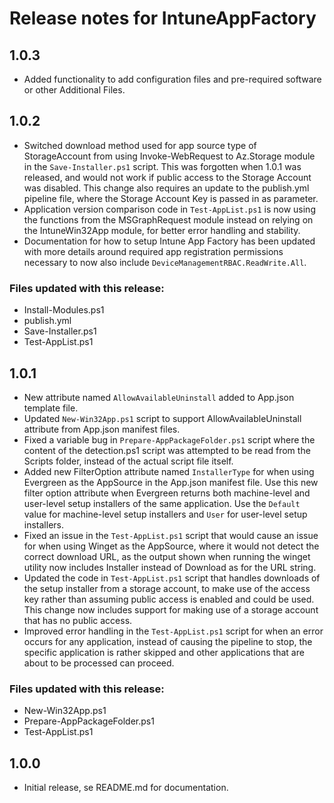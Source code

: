 # Release notes for IntuneAppFactory
## 1.0.3

- Added functionality to add configuration files and pre-required software or other Additional Files.

## 1.0.2
- Switched download method used for app source type of StorageAccount from using Invoke-WebRequest to Az.Storage module in the `Save-Installer.ps1` script. This was forgotten when 1.0.1 was released, and would not work if public access to the Storage Account was disabled. This change also requires an update to the publish.yml pipeline file, where the Storage Account Key is passed in as parameter.
- Application version comparison code in `Test-AppList.ps1` is now using the functions from the MSGraphRequest module instead on relying on the IntuneWin32App module, for better error handling and stability.
- Documentation for how to setup Intune App Factory has been updated with more details around required app registration permissions necessary to now also include `DeviceManagementRBAC.ReadWrite.All`.

### Files updated with this release:
- Install-Modules.ps1
- publish.yml
- Save-Installer.ps1
- Test-AppList.ps1

## 1.0.1
- New attribute named `AllowAvailableUninstall` added to App.json template file.
- Updated `New-Win32App.ps1` script to support AllowAvailableUninstall attribute from App.json manifest files.
- Fixed a variable bug in `Prepare-AppPackageFolder.ps1` script where the content of the detection.ps1 script was attempted to be read from the Scripts folder, instead of the actual script file itself.
- Added new FilterOption attribute named `InstallerType` for when using Evergreen as the AppSource in the App.json manifest file. Use this new filter option attribute when Evergreen returns both machine-level and user-level setup installers of the same application. Use the `Default` value for machine-level setup installers and `User` for user-level setup installers.
- Fixed an issue in the `Test-AppList.ps1` script that would cause an issue for when using Winget as the AppSource, where it would not detect the correct download URL, as the output shown when running the winget utility now includes Installer instead of Download as for the URL string.
- Updated the code in `Test-AppList.ps1` script that handles downloads of the setup installer from a storage account, to make use of the access key rather than assuming public access is enabled and could be used. This change now includes support for making use of a storage account that has no public access.
- Improved error handling in the `Test-AppList.ps1` script for when an error occurs for any application, instead of causing the pipeline to stop, the specific application is rather skipped and other applications that are about to be processed can proceed.

### Files updated with this release:
- New-Win32App.ps1
- Prepare-AppPackageFolder.ps1
- Test-AppList.ps1

## 1.0.0
- Initial release, se README.md for documentation.